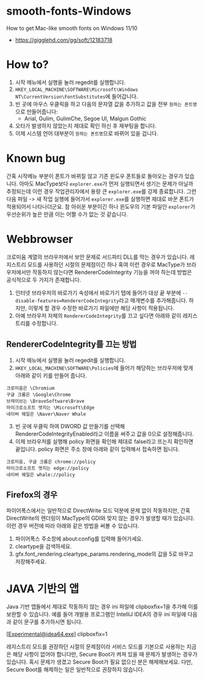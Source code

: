 # smooth-fonts-Windows

How to get Mac-like smooth fonts on Windows 11/10

- https://gigglehd.com/gg/soft/12183718

# How to?

1. 시작 메뉴에서 실행을 눌러 regedit를 실행합니다.
2. `HKEY_LOCAL_MACHINE\SOFTWARE\Microsoft\Windows NT\CurrentVersion\FontSubstitutes`에 들어갑니다.
3. 빈 곳에 마우스 우클릭을 하고 다음의 문자열 값을 추가하고 값을 전부 `원하는 폰트명`으로 만들어줍니다:
   - Arial, Gulim, GulimChe, Segoe UI, Malgun Gothic
4. 오타가 발생하지 않았는지 제대로 확인 하신 후 재부팅을 합니다.
5. 이제 시스템 언어 대부분이 `원하는 폰트명`으로 바뀌어 있을 겁니다.

# Known bug

간혹 시작메뉴 부분이 폰트가 바뀌질 않고 기존 윈도우 폰트들로 돌아오는 경우가 있습니다. 아마도 MacType보다 `explorer.exe`가 먼저 실행되면서 생기는 문제가 아닐까 추정되는데 이런 경우 작업관리자에서 용량 큰 `explorer.exe`를 강제 종료합니다.
그런 다음 파일 -> 새 작업 실행에 들어가서 `explorer.exe`를 실행하면 제대로 바꾼 폰트가 적용되어서 나타나더군요. 참 아쉬운 부분이긴 하나 윈도우의 기본 파일인 `explorer`가 우선순위가 높은 만큼 이는 어쩔 수가 없는 것 같습니다.

# Webbrowser

크로미움 계열의 브라우저에서 보안 문제로 서드파티 DLL를 막는 경우가 있습니다. 레지스트리 모드를 사용하던 시절의 문제점이긴 하나 혹여 이런 경우로 MacType가 브라우저에서만 작동하지 않는다면 RendererCodeIntegrity 기능을 꺼야 하는데 방법은 공식적으로 두 가지가 존재합니다.

1. 인터넷 브라우저의 바로가기 속성에서 바로가기 탭에 들어가 대상 끝 부분에 `--disable-features=RendererCodeIntegrity`라고 매개변수를 추가해줍니다. 하지만, 이렇게 할 경우 수정한 바로가기 파일에만 해당 사항이 적용됩니다.
2. 아예 브라우저 자체의 `RendererCodeIntegrity`를 끄고 싶다면 아래와 같이 레지스트리를 수정합니다.

## RendererCodeIntegrity를 끄는 방법

1. 시작 메뉴에서 실행을 눌러 regedit를 실행합니다.
2. `HKEY_LOCAL_MACHINE\SOFTWARE\Policies`에 들어가 해당하는 브라우저에 맞게 아래와 같이 키를 만들어 줍니다.

```
크로미움은 \Chromium
구글 크롬은 \Google\Chrome
브레이브는 \BraveSoftware\Brave
마이크로소프트 엣지는 \Microsoft\Edge
네이버 웨일은 \Naver\Naver Whale
```

3. 빈 곳에 우클릭 하여 DWORD 값 만들기를 선택해 RendererCodeIntegrityEnabled라고 이름을 써주고 값을 0으로 설정해줍니다.
4. 이제 브라우저를 실행해 policy 화면을 확인해 제대로 false라고 뜨는지 확인하면 끝입니다. policy 화면은 주소 창에 아래와 같이 입력해서 접속하면 됩니다.

```
크로미움, 구글 크롬은 chrome://policy
마이크로소프트 엣지는 edge://policy
네이버 웨일은 whale://policy
```

## Firefox의 경우

파이어폭스에서는 일반적으로 DirectWrite 모드 덕분에 문제 없이 작동하지만, 간혹 DirectWrite의 렌더링이 MacType의 GDI와 맞지 않는 경우가 발생할 때가 있습니다. 이런 경우 버전에 따라 아래와 같은 방법을 써볼 수 있습니다.

1. 파이어폭스 주소창에 about:config를 입력해 들어가세요.
2. cleartype을 검색하세요.
3. gfx.font_rendering.cleartype_params.rendering_mode의 값을 5로 바꾸고 저장해주세요.

# JAVA 기반의 앱

Java 기반 앱들에서 제대로 작동하지 않는 경우 ini 파일에 clipboxfix=1을 추가해 이를 보완할 수 있습니다. 예를 들어 개발용 프로그램인 IntelliJ IDEA의 경우 ini 파일에 다음과 같이 문구를 추가하시면 됩니다.

[Experimental@idea64.exe]
clipboxfix=1

레지스트리 모드를 권장하던 시절의 문제점이라 서비스 모드를 기본으로 사용하는 지금은 해당 사항이 없어야 합니다만, Secure Boot가 켜져 있을 때 문제가 발생하는 경우가 있습니다. 혹시 문제가 생겼고 Secure Boot가 필요 없으신 분은 해제해보세요. 다만, Secure Boot를 해제하는 일은 일반적으로 권장하지 않습니다.
